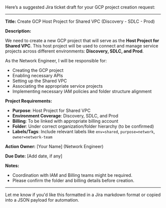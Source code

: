 Here’s a suggested Jira ticket draft for your GCP project creation request:

---

**Title:** Create GCP Host Project for Shared VPC (Discovery - SDLC - Prod)

**Description:**

We need to create a new GCP project that will serve as the **Host Project for Shared VPC**. This host project will be used to connect and manage service projects across different environments: **Discovery, SDLC, and Prod**.

As the Network Engineer, I will be responsible for:

* Creating the GCP project
* Enabling necessary APIs
* Setting up the Shared VPC
* Associating the appropriate service projects
* Implementing necessary IAM policies and folder structure alignment

**Project Requirements:**

* **Purpose**: Host Project for Shared VPC
* **Environment Coverage**: Discovery, SDLC, and Prod
* **Billing**: To be linked with appropriate billing account
* **Folder**: Under correct organization/folder hierarchy (to be confirmed)
* **Labels/Tags**: Include relevant labels like `env=shared`, `purpose=network`, `owner=network-team`

**Action Owner:** \[Your Name] (Network Engineer)

**Due Date:** \[Add date, if any]

**Notes:**

* Coordination with IAM and Billing teams might be required.
* Please confirm the folder and billing details before creation.

---

Let me know if you'd like this formatted in a Jira markdown format or copied into a JSON payload for automation.
